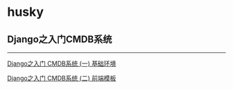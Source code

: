 # husky
## Django之入门CMDB系统
---

[Django之入门 CMDB系统  (一) 基础环境](doc/1.md)

[Django之入门 CMDB系统  (二) 前端模板](doc/2.md)
